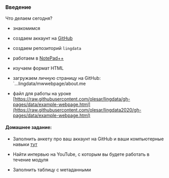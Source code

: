### Введение   

Что делаем сегодня?

* знакомимся  

* создаем аккаунт на [GitHub](github.com)  

* создаем репозиторий `lingdata`  

* работаем в [NotePad++]()  

* изучаем формат HTML  

* загружаем личную страницу на GitHub: `...lingdata/mwwebpage/about.me   

* файл для работы на уроке  [https://raw.githubusercontent.com/olesar/lingdata/gh-pages/data/example-webpage.html](https://raw.githubusercontent.com/olesar/lingdata2020/gh-pages/data/example-webpage.html)


#### Домашнее задание:  

* Заполнить анкету про ваш аккаунт на GitHub и ваши компьютерные навыки [тут](https://docs.google.com/forms/d/e/1FAIpQLSfPXxTbTBxzONsXdGUGrK3idDYuH6Vi0LeOYoCncCRJhbsatw/viewform)

* Найти интервью на YouTube, с которым вы будете работать в течение модуля  

* Заполнить таблицу с метаданными  